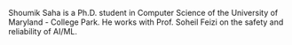 Shoumik Saha is a Ph.D. student in Computer Science of the University of Maryland - College Park.
He works with Prof. Soheil Feizi on the safety and reliability of AI/ML.
